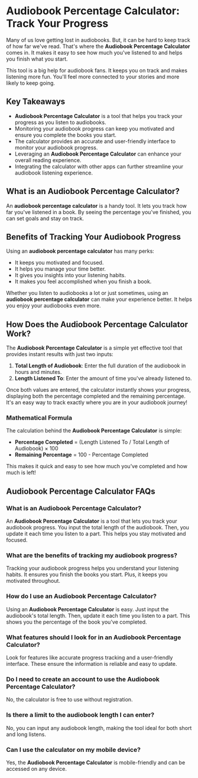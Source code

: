 # Audiobook Percentage Calculator: Track Your Progress

Many of us love getting lost in audiobooks. But, it can be hard to keep track of how far we've read. That's where the **Audiobook Percentage Calculator** comes in. It makes it easy to see how much you've listened to and helps you finish what you start.

This tool is a big help for audiobook fans. It keeps you on track and makes listening more fun. You'll feel more connected to your stories and more likely to keep going.

## Key Takeaways

- **Audiobook Percentage Calculator** is a tool that helps you track your progress as you listen to audiobooks.
- Monitoring your audiobook progress can keep you motivated and ensure you complete the books you start.
- The calculator provides an accurate and user-friendly interface to monitor your audiobook progress.
- Leveraging an **Audiobook Percentage Calculator** can enhance your overall reading experience.
- Integrating the calculator with other apps can further streamline your audiobook listening experience.

## What is an Audiobook Percentage Calculator?

An **audiobook percentage calculator** is a handy tool. It lets you track how far you've listened in a book. By seeing the percentage you've finished, you can set goals and stay on track.

## Benefits of Tracking Your Audiobook Progress

Using an **audiobook percentage calculator** has many perks:

- It keeps you motivated and focused.
- It helps you manage your time better.
- It gives you insights into your listening habits.
- It makes you feel accomplished when you finish a book.

Whether you listen to audiobooks a lot or just sometimes, using an **audiobook percentage calculator** can make your experience better. It helps you enjoy your audiobooks even more.

## How Does the Audiobook Percentage Calculator Work?

The **Audiobook Percentage Calculator** is a simple yet effective tool that provides instant results with just two inputs:

1. **Total Length of Audiobook**: Enter the full duration of the audiobook in hours and minutes.
2. **Length Listened To**: Enter the amount of time you've already listened to.

Once both values are entered, the calculator instantly shows your progress, displaying both the percentage completed and the remaining percentage. It's an easy way to track exactly where you are in your audiobook journey!

### Mathematical Formula

The calculation behind the **Audiobook Percentage Calculator** is simple:

- **Percentage Completed** = (Length Listened To / Total Length of Audiobook) × 100
- **Remaining Percentage** = 100 - Percentage Completed

This makes it quick and easy to see how much you’ve completed and how much is left!

## Audiobook Percentage Calculator FAQs

### What is an Audiobook Percentage Calculator?

An **Audiobook Percentage Calculator** is a tool that lets you track your audiobook progress. You input the total length of the audiobook. Then, you update it each time you listen to a part. This helps you stay motivated and focused.

### What are the benefits of tracking my audiobook progress?

Tracking your audiobook progress helps you understand your listening habits. It ensures you finish the books you start. Plus, it keeps you motivated throughout.

### How do I use an Audiobook Percentage Calculator?

Using an **Audiobook Percentage Calculator** is easy. Just input the audiobook's total length. Then, update it each time you listen to a part. This shows you the percentage of the book you've completed.

### What features should I look for in an Audiobook Percentage Calculator?

Look for features like accurate progress tracking and a user-friendly interface. These ensure the information is reliable and easy to update.

### Do I need to create an account to use the Audiobook Percentage Calculator?

No, the calculator is free to use without registration.

### Is there a limit to the audiobook length I can enter?

No, you can input any audiobook length, making the tool ideal for both short and long listens.

### Can I use the calculator on my mobile device?

Yes, the **Audiobook Percentage Calculator** is mobile-friendly and can be accessed on any device.